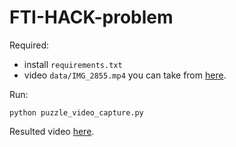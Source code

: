 # FTI-HACK-problem

Required:
 - install ``requirements.txt``
 - video ``data/IMG_2855.mp4`` you can take from [here](https://drive.google.com/file/d/1qkjV5DgxoCu21ncT1Eb9PlOb42xDi1ml/view?usp=sharing).

Run:

``
python puzzle_video_capture.py
``

Resulted video [here](https://drive.google.com/file/d/1WTP7tmAD4IAaOIqIpU-zEy59AeSDfig0/view?usp=sharing).
